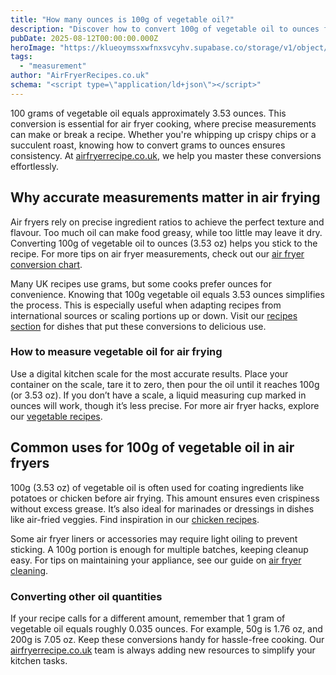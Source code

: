```yaml
---
title: "How many ounces is 100g of vegetable oil?"
description: "Discover how to convert 100g of vegetable oil to ounces for perfect air fryer recipes. Get accurate measurements in seconds!"
pubDate: 2025-08-12T00:00:00.000Z
heroImage: "https://klueoymssxwfnxsvcyhv.supabase.co/storage/v1/object/public/md/how-many-ounces-is-100g-vegetable-oil-6d0b0cd4.webp"
tags:
  - "measurement"
author: "AirFryerRecipes.co.uk"
schema: "<script type=\"application/ld+json\"></script>"
---
```


<p>100 grams of vegetable oil equals approximately 3.53 ounces. This conversion is essential for air fryer cooking, where precise measurements can make or break a recipe. Whether you're whipping up crispy chips or a succulent roast, knowing how to convert grams to ounces ensures consistency. At <a href=https://www.airfryerrecipe.co.uk/>airfryerrecipe.co.uk</a>, we help you master these conversions effortlessly.</p>

<h2>Why accurate measurements matter in air frying</h2>  
<p>Air fryers rely on precise ingredient ratios to achieve the perfect texture and flavour. Too much oil can make food greasy, while too little may leave it dry. Converting 100g of vegetable oil to ounces (3.53 oz) helps you stick to the recipe. For more tips on air fryer measurements, check out our <a href=https://www.airfryerrecipe.co.uk/air-fryer-conversion-chart>air fryer conversion chart</a>.</p>  

<p>Many UK recipes use grams, but some cooks prefer ounces for convenience. Knowing that 100g vegetable oil equals 3.53 ounces simplifies the process. This is especially useful when adapting recipes from international sources or scaling portions up or down. Visit our <a href=https://www.airfryerrecipe.co.uk/recipes>recipes section</a> for dishes that put these conversions to delicious use.</p>  

<h3>How to measure vegetable oil for air frying</h3>  
<p>Use a digital kitchen scale for the most accurate results. Place your container on the scale, tare it to zero, then pour the oil until it reaches 100g (or 3.53 oz). If you don’t have a scale, a liquid measuring cup marked in ounces will work, though it’s less precise. For more air fryer hacks, explore our <a href=https://www.airfryerrecipe.co.uk/recipe-category/vegetables>vegetable recipes</a>.</p>  

<h2>Common uses for 100g of vegetable oil in air fryers</h2>  
<p>100g (3.53 oz) of vegetable oil is often used for coating ingredients like potatoes or chicken before air frying. This amount ensures even crispiness without excess grease. It’s also ideal for marinades or dressings in dishes like air-fried veggies. Find inspiration in our <a href=https://www.airfryerrecipe.co.uk/recipe-category/chicken>chicken recipes</a>.</p>  

<p>Some air fryer liners or accessories may require light oiling to prevent sticking. A 100g portion is enough for multiple batches, keeping cleanup easy. For tips on maintaining your appliance, see our guide on <a href=https://www.airfryerrecipe.co.uk/air-fryer-cleaner>air fryer cleaning</a>.</p>  

<h3>Converting other oil quantities</h3>  
<p>If your recipe calls for a different amount, remember that 1 gram of vegetable oil equals roughly 0.035 ounces. For example, 50g is 1.76 oz, and 200g is 7.05 oz. Keep these conversions handy for hassle-free cooking. Our <a href=https://www.airfryerrecipe.co.uk/>airfryerrecipe.co.uk</a> team is always adding new resources to simplify your kitchen tasks.</p>